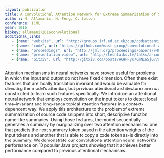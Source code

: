 ```yaml
---
layout: publication
title: A Convolutional Attention Network for Extreme Summarization of Source Code
authors: M. Allamanis, H. Peng, C. Sutton
conference: ICML
year: 2016
bibkey: allamanis2016convolutional
additional_links:
   - {name: "website", url: "http://groups.inf.ed.ac.uk/cup/codeattention/"}
   - {name: "code", url: "https://github.com/mast-group/convolutional-attention"}
   - {name: "proceedings", url: "http://jmlr.org/proceedings/papers/v48/allamanis16.pdf"}
   - {name: "presentation video", url: "http://techtalks.tv/talks/a-convolutional-attention-network-for-extreme-summarization-of-source-code/62461/"}
   - {name: "GitXiV", url: "http://gitxiv.com/posts/A6HFFyK7CmNLaSjG7/a-convolutional-attention-network-for-extreme-summarization"}
---
```

Attention mechanisms in neural networks have proved useful for problems in which
the input and output do not have fixed dimension. Often there exist features that
are locally translation invariant and would be valuable for directing the model’s attention,
but previous attentional architectures are not constructed to learn such features specifically.
We introduce an attentional neural network that employs convolution on the input tokens to detect
local time-invariant and long-range topical attention features in a context-dependent way. We
apply this architecture to the problem of extreme summarization of source code snippets into short,
descriptive function name-like summaries. Using those features, the model sequentially generates a
summary by marginalizing over two attention mechanisms: one that predicts the next summary token based 
n the attention weights of the input tokens and another that is able to copy a code token as-is directly
into the summary. We demonstrate our convolutional attention neural network’s performance on 10 popular Java
projects showing that it achieves better performance compared to previous attentional mechanisms.
